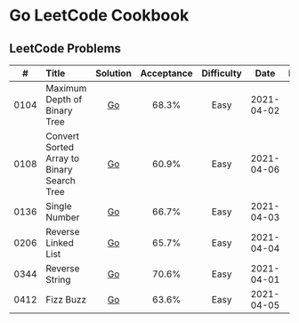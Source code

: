 # Go LeetCode Cookbook

## LeetCode Problems

| #    |  Title                                                       |  Solution                                                                                                                                           |  Acceptance |  Difficulty |  Date |  Frequency |
|:--------:|:--------------------------------------------------------------|:--------:|:--------:|:--------:|:--------:|:--------:|
| 0104 | Maximum Depth of Binary Tree                                                                             | [Go](https://github.com/pfowenli/go-leetcode-cookbook/tree/main/leetcode/0104.maximum-depth-of-binary-tree)                                                    | 68.3%      | Easy       |  2021-04-02 |           |
| 0108 | Convert Sorted Array to Binary Search Tree                                                                             | [Go](https://github.com/pfowenli/go-leetcode-cookbook/tree/main/leetcode/0108.convert-sorted-array-to-binary-tree)                                                    | 60.9%      | Easy       |  2021-04-06 |           |
| 0136 | Single Number                                                                            | [Go](https://github.com/pfowenli/go-leetcode-cookbook/tree/main/leetcode/0136.single-number)                                                    | 66.7%      | Easy       | 2021-04-03 |           |
| 0206 | Reverse Linked List                                                                            | [Go](https://github.com/pfowenli/go-leetcode-cookbook/tree/main/leetcode/0206.reverse-linked-list)                                                    | 65.7%      | Easy       | 2021-04-04 |           |
| 0344 | Reverse String                                                                            | [Go](https://github.com/pfowenli/go-leetcode-cookbook/tree/main/leetcode/0344.reverse-string)                                                    | 70.6%      | Easy       | 2021-04-01 |           |
| 0412 | Fizz Buzz                                                                            | [Go](https://github.com/pfowenli/go-leetcode-cookbook/tree/main/leetcode/0412.fizz-buzz)                                                    | 63.6%      | Easy       | 2021-04-05 |           |